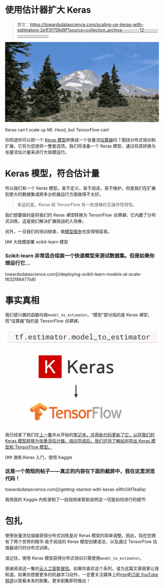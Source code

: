 # 使用估计器扩大 Keras

> 原文：<https://towardsdatascience.com/scaling-up-keras-with-estimators-2e1f3f759d9f?source=collection_archive---------12----------------------->

![](img/4bfd5b9f3995016e84c6771773f63ab0.png)

Keras can’t scale up Mt. Hood, but TensorFlow can!

你知道你可以把一个 [Keras 模型](https://www.tensorflow.org/api_docs/python/tf/keras/Model)转换成一个张量流[估算器](https://www.tensorflow.org/api_docs/python/tf/estimator/Estimator)吗？围绕分布式培训和扩展，它将为您提供一整套选项。我们将准备一个 Keras 模型，通过将其转换为张量流估计量来进行大规模运行。

# Keras 模型，符合估计量

所以我们有一个 Keras 模型。易于定义，易于阅读，易于维护。但是我们在扩展到更大的数据集或跨多台机器运行方面做得不太好。

> 幸运的是，Keras 和 TensorFlow 有一些很棒的互操作性特性。

我们想要做的是将我们的 Keras *模型*转换为 TensorFlow *估算器*，它内置了分布式训练。这是我们解决扩展挑战的入场券。

另外，一旦我们的培训结束，做[模型服务](/deploying-scikit-learn-models-at-scale-f632f86477b8)也变得很容易。

[](/deploying-scikit-learn-models-at-scale-f632f86477b8) [## 大规模部署 scikit-learn 模型

### Scikit-learn 非常适合组装一个快速模型来测试数据集。但是如果你想运行它…

towardsdatascience.com](/deploying-scikit-learn-models-at-scale-f632f86477b8) 

# 事实真相

我们感兴趣的函数叫做`model_to_estimator`。“模型”部分指的是 Keras *模型*，而“估算器”指的是 TensorFlow *估算器。*

![](img/d8b4ecda070b8311e003cb6308749246.png)

我已经拿了我们在[上一集](/getting-started-with-keras-e9fc04f7ea6a)中从开始的[笔记本，并用新代码更新了它，以将我们的 Keras 模型转换为张量流估计器。培训完成后，我们还将了解如何导出 Keras 模型和 TensorFlow 模型。](https://www.kaggle.com/yufengg/fashion-mnist-with-keras-model-to-tf-estimator)

[](/getting-started-with-keras-e9fc04f7ea6a) [## 演练:Keras 入门，使用 Kaggle

### 这是一个简短的帖子——真正的内容在下面的截屏中，我在这里浏览代码！

towardsdatascience.com](/getting-started-with-keras-e9fc04f7ea6a) 

我用我的 Kaggle 内核录制了一段视频来帮助说明这一切是如何进行的细节:

# 包扎

使用张量流估值器获得分布式训练是对 Keras 模型的简单调整。因此，现在您拥有了两个世界的精华:易于阅读的 Keras 模型创建语法，以及通过 TensorFlow 估值器进行的分布式训练。

请记住，使用 Keras 模型获得分布式培训只需使用`model_to_estimator`。

感谢阅读这一集的[云人工智能冒险](http://yt.be/AIAdventures)。如果你喜欢这个系列，请为这篇文章鼓掌让我知道。如果你想要更多的机器学习动作，一定要关注媒体上的[me](https://medium.com/@yufengg)或[订阅 YouTube 频道](http://yt.be/AIAdventures)以观看未来的剧集。更多剧集即将推出！